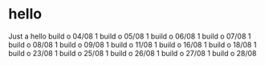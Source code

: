 # hello
Just a hello
build o 04/08 1
build o 05/08 1
build o 06/08 1
build o 07/08 1
build o 08/08 1
build o 09/08 1
build o 11/08 1
build o 16/08 1
build o 18/08 1
build o 23/08 1
build o 25/08 1
build o 26/08 1
build o 27/08 1
build o 28/08 
